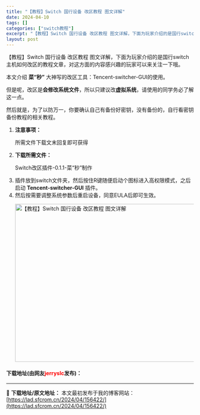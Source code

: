 ```yaml
---
title: "【教程】Switch 国行设备 改区教程 图文详解"
date: 2024-04-10
tags: []
categories: ["switch教程"]
excerpt: "【教程】Switch 国行设备 改区教程 图文详解，下面为玩家介绍的是国行switch主机如何改区的教程文章，对这方面的内容感兴趣的玩家可以来关注一下哦。 本文介绍&nbsp;菜&ldquo;秒&rdquo;&nbsp;大神写的改区工具：Tencent-switcher-GUI的使用。 但是呢，改区&hellip;"
layout: post
---
```


 <p>【教程】Switch 国行设备 改区教程 图文详解，下面为玩家介绍的是国行switch主机如何改区的教程文章，对这方面的内容感兴趣的玩家可以来关注一下哦。</p> <p>本文介绍&nbsp;<strong>菜&ldquo;秒&rdquo;</strong>&nbsp;大神写的改区工具：Tencent-switcher-GUI的使用。</p> <p>但是呢，改区是<strong>会修改系统文件</strong>，所以只建议改<strong>虚拟系统</strong>，请使用的同学务必了解这一点。</p> <p>然后就是，为了以防万一，你要确认自己有备份好密钥，没有备份的，自行看密钥备份教程的相关教程。</p> <ol> <li> <p><strong>注意事项：</strong></p> <p>所需文件下载文末回复即可获得</p></li> <li> <p><strong>下载所需文件：</strong></p> <p>Switch改区插件-0.1.1-菜&ldquo;秒&rdquo;制作</p></li> <li>插件放到switch文件夹，然后按住R键随便启动个图标进入高权限模式，之后启动&nbsp;<strong>Tencent-switcher-GUI</strong>&nbsp;插件。</li> <li>然后按需要调整系统参数后重启设备，同意EULA后即可生效。   <p><img src="https://lad.sfcrom.cn/wp-content/uploads/2024/04/20240410_66162ed5cb611.webp" style="width: 747px; height: 425px;" alt="【教程】Switch 国行设备 改区教程 图文详解" /></p></li> </ol> <p><h4>下载地址(由网友<font color="red">jerryslc</font>发布)：</h4></p> 

---
📖 **下载地址/原文地址：** 本文最初发布于我的博客网站：[https://lad.sfcrom.cn/2024/04/156422/](https://lad.sfcrom.cn/2024/04/156422/)
